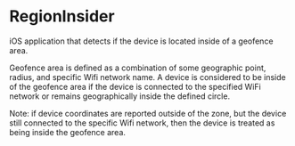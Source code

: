 # RegionInsider

iOS application that detects if the device is located inside of a geofence area.

Geofence area is defined as a combination of some geographic point, radius, and specific Wifi network name.
A device is considered to be inside of the geofence area if the device is connected to the specified WiFi network or remains geographically inside the defined circle.

Note: if device coordinates are reported outside of the zone, but the device still connected to the specific Wifi network, then the device is treated as being inside the geofence area.
